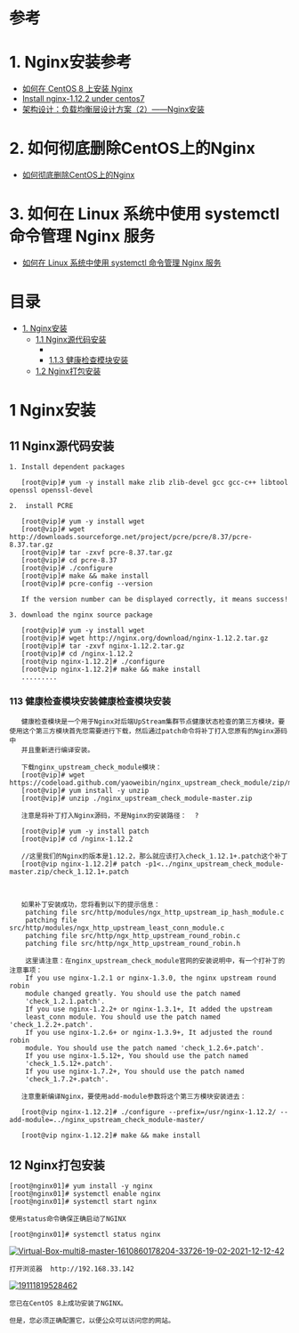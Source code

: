 # 参考
# 1. Nginx安装参考
  * [如何在 CentOS 8 上安装 Nginx](https://www.jianshu.com/p/9b2dd37a5af9)
  * [Install nginx-1.12.2 under centos7](https://programmersought.com/article/61126919131/)  
  * [架构设计：负载均衡层设计方案（2）——Nginx安装](https://yinwj.blog.csdn.net/article/details/46620711)    
# 2. 如何彻底删除CentOS上的Nginx
  * [如何彻底删除CentOS上的Nginx](https://www.chensongxia.cn/52.html)
# 3. 如何在 Linux 系统中使用 systemctl 命令管理 Nginx 服务
 * [如何在 Linux 系统中使用 systemctl 命令管理 Nginx 服务](https://linux265.com/news/3775.html)

# 目录

* [1. Nginx安装](#1-Nginx安装)
  * [1.1 Nginx源代码安装](#11-Nginx源代码安装)
    * []()
    * [1.1.3 健康检查模块安装](#113-健康检查模块安装)
  * [1.2 Nginx打包安装](#12-Nginx打包安装)
    

# 1 Nginx安装
## 11 Nginx源代码安装
    
    1. Install dependent packages
    
       [root@vip]# yum -y install make zlib zlib-devel gcc gcc-c++ libtool openssl openssl-devel
    
    2.  install PCRE
    
       [root@vip]# yum -y install wget
       [root@vip]# wget http://downloads.sourceforge.net/project/pcre/pcre/8.37/pcre-8.37.tar.gz
       [root@vip]# tar -zxvf pcre-8.37.tar.gz
       [root@vip]# cd pcre-8.37
       [root@vip]# ./configure
       [root@vip]# make && make install
       [root@vip]# pcre-config --version
       
       If the version number can be displayed correctly, it means success!
       
    3. download the nginx source package

       [root@vip]# yum -y install wget
       [root@vip]# wget http://nginx.org/download/nginx-1.12.2.tar.gz
       [root@vip]# tar -zxvf nginx-1.12.2.tar.gz
       [root@vip]# cd /nginx-1.12.2
       [root@vip nginx-1.12.2]# ./configure
       [root@vip nginx-1.12.2]# make && make install
       .........
    
    
### 113 健康检查模块安装健康检查模块安装    
       
       健康检查模块是一个用于Nginx对后端UpStream集群节点健康状态检查的第三方模块，要使用这个第三方模块首先您需要进行下载，然后通过patch命令将补丁打入您原有的Nginx源码中
       并且重新进行编译安装。
       
       下载nginx_upstream_check_module模块：
       [root@vip]# wget https://codeload.github.com/yaoweibin/nginx_upstream_check_module/zip/master
       [root@vip]# yum install -y unzip
       [root@vip]# unzip ./nginx_upstream_check_module-master.zip
       
       注意是将补丁打入Nginx源码，不是Nginx的安装路径：  ?

       [root@vip]# yum -y install patch
       [root@vip]# cd /nginx-1.12.2
       
       //这里我们的Nginx的版本是1.12.2，那么就应该打入check_1.12.1+.patch这个补丁
       [root@vip nginx-1.12.2]# patch -p1<../nginx_upstream_check_module-master.zip/check_1.12.1+.patch
       
       
       
       如果补丁安装成功，您将看到以下的提示信息：
        patching file src/http/modules/ngx_http_upstream_ip_hash_module.c
        patching file src/http/modules/ngx_http_upstream_least_conn_module.c
        patching file src/http/ngx_http_upstream_round_robin.c
        patching file src/http/ngx_http_upstream_round_robin.h

        这里请注意：在nginx_upstream_check_module官网的安装说明中，有一个打补丁的注意事项：
        If you use nginx-1.2.1 or nginx-1.3.0, the nginx upstream round robin
        module changed greatly. You should use the patch named
        'check_1.2.1.patch'.
        If you use nginx-1.2.2+ or nginx-1.3.1+, It added the upstream
        least_conn module. You should use the patch named 'check_1.2.2+.patch'.
        If you use nginx-1.2.6+ or nginx-1.3.9+, It adjusted the round robin
        module. You should use the patch named 'check_1.2.6+.patch'.
        If you use nginx-1.5.12+, You should use the patch named
        'check_1.5.12+.patch'.
        If you use nginx-1.7.2+, You should use the patch named
        'check_1.7.2+.patch'.
       
       注意重新编译Nginx，要使用add-module参数将这个第三方模块安装进去：

       [root@vip nginx-1.12.2]# ./configure --prefix=/usr/nginx-1.12.2/ --add-module=../nginx_upstream_check_module-master/

       [root@vip nginx-1.12.2]# make && make install





## 12 Nginx打包安装
    
    [root@nginx01]# yum install -y nginx
    [root@nginx01]# systemctl enable nginx
    [root@nginx01]# systemctl start nginx
    
    使用status命令确保正确启动了NGINX
    
    [root@nginx01]# systemctl status nginx
    
<a href="https://ibb.co/XD91sJJ"><img src="https://i.ibb.co/Sc2bnvv/Virtual-Box-multi8-master-1610860178204-33726-19-02-2021-12-12-42.png" alt="Virtual-Box-multi8-master-1610860178204-33726-19-02-2021-12-12-42" border="0"></a>

    打开浏览器  http://192.168.33.142

<a href="https://ibb.co/F0F0CHP"><img src="https://i.ibb.co/mX3XgNx/19111819528462.png" alt="19111819528462" border="0"></a>

    您已在CentOS 8上成功安装了NGINX。

    但是，您必须正确配置它，以便公众可以访问您的网站。

    
    
    
    
    
    
    
